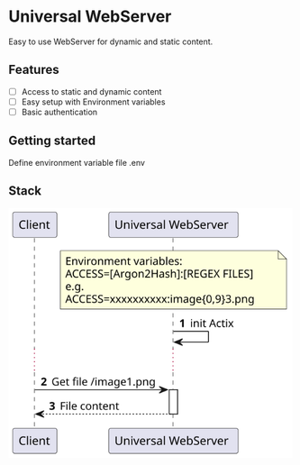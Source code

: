 # Universal WebServer

Easy to use WebServer for dynamic and static content.

## Features

* [ ] Access to static and dynamic content
* [ ] Easy setup with Environment variables
* [ ] Basic authentication

## Getting started

Define environment variable file .env

## Stack

![Stack](doc/Example%20usage.svg)

